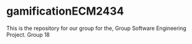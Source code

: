 # gamificationECM2434
This is the repository for our group for the, Group Software Engineering Project.
Group 18